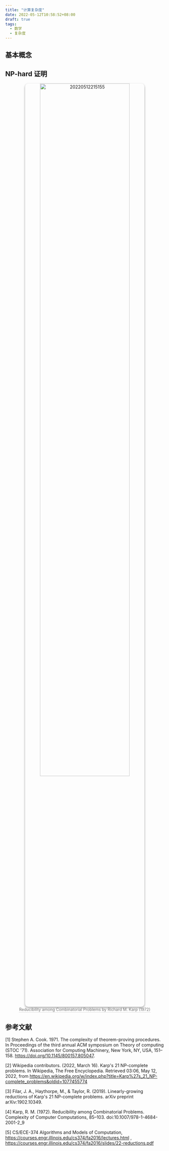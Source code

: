 ```yaml
---
title: "计算复杂度"
date: 2022-05-12T10:58:52+08:00
draft: true
tags:
  - 数学
  - 复杂度
---
```


## 基本概念

## NP-hard 证明

<div align="center" ><img src="https://img1.wlcheng.cc/images_for_blogs/20220512215155.png" alt="20220512215155" width="75%" style="box-shadow: 0 3px 6px rgba(0,0,0,0.16), 0 3px 6px rgba(0,0,0,0.23);border-radius:10px;"/><br><div style="color:orange; border-bottom: 1px solid #d9d9d9; display: inline-block; color: #777; font-size: 90%; padding: 1px;">Reducibility among Combinatorial Problems by Richard M. Karp (1972)</div></div>



## 参考文献

[1] Stephen A. Cook. 1971. The complexity of theorem-proving procedures. In Proceedings of the third annual ACM symposium on Theory of computing (STOC '71). Association for Computing Machinery, New York, NY, USA, 151–158. <https://doi.org/10.1145/800157.805047>.

[2] Wikipedia contributors. (2022, March 16). Karp's 21 NP-complete problems. In Wikipedia, The Free Encyclopedia. Retrieved 03:06, May 12, 2022, from <https://en.wikipedia.org/w/index.php?title=Karp%27s_21_NP-complete_problems&oldid=1077455774>

[3] Filar, J. A., Haythorpe, M., & Taylor, R. (2019). Linearly-growing reductions of Karp's 21 NP-complete problems. arXiv preprint arXiv:1902.10349.

[4] Karp, R. M. (1972). Reducibility among Combinatorial Problems. Complexity of Computer Computations, 85–103. doi:10.1007/978-1-4684-2001-2_9

[5] CS/ECE-374 Algorithms and Models of Computation, https://courses.engr.illinois.edu/cs374/fa2016/lectures.html , https://courses.engr.illinois.edu/cs374/fa2016/slides/22-reductions.pdf
